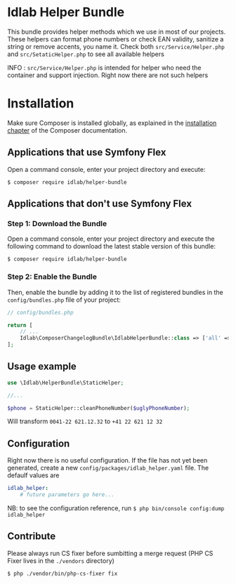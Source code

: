 # Idlab Helper Bundle

This bundle provides helper methods which we use in most of our projects. 
These helpers can format phone numbers or check EAN validity, sanitize a string or remove accents, you name it.
Check both `src/Service/Helper.php` and `src/SetaticHelper.php` to see all available helpers

INFO : `src/Service/Helper.php` is intended for helper who need the container and support injection. Right now there are not such helpers


Installation
============

Make sure Composer is installed globally, as explained in the
[installation chapter](https://getcomposer.org/doc/00-intro.md)
of the Composer documentation.

Applications that use Symfony Flex
----------------------------------

Open a command console, enter your project directory and execute:

```console
$ composer require idlab/helper-bundle
```

Applications that don't use Symfony Flex
----------------------------------------

### Step 1: Download the Bundle

Open a command console, enter your project directory and execute the
following command to download the latest stable version of this bundle:

```console
$ composer require idlab/helper-bundle
```

### Step 2: Enable the Bundle

Then, enable the bundle by adding it to the list of registered bundles
in the `config/bundles.php` file of your project:

```php
// config/bundles.php

return [
    // ...
    Idlab\ComposerChangelogBundle\IdlabHelperBundle::class => ['all' => true],
];
```

## Usage example

```php
use \Idlab\HelperBundle\StaticHelper;

//...

$phone = StaticHelper::cleanPhoneNumber($uglyPhoneNumber);
```

Will transform `0041-22 621.12.32` to `+41 22 621 12 32` 

## Configuration

Right now there is no useful configuration.
If the file has not yet been generated, create a new `config/packages/idlab_helper.yaml` file.
The defaulf values are

```yaml
idlab_helper:
    # future parameters go here...
```

NB: to see the configuration reference, run `$ php bin/console config:dump idlab_helper`

## Contribute

Please always run CS fixer before sumbitting a merge request (PHP CS Fixer lives in the `./vendors` directory)

```console
$ php ./vendor/bin/php-cs-fixer fix
```

